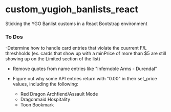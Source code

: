 # custom_yugioh_banlists_react

Sticking the YGO Banlist customs in a React Bootstrap environment

### To Dos

-Determine how to handle card entries that violate the cuurrent F/L threshholds (ex. cards that show up with a minPrice of more than $5 are still showing up on the Limited section of the list)

- Remove quotes from name entries like "Infernoble Arms - Durendal"

- Figure out why some API entries return with "0.00" in their set_price values, including the following:
  - Red Dragon Archfiend/Assault Mode
  - Dragonmaid Hospitality
  - Toon Bookmark
